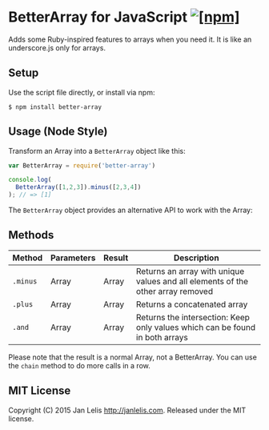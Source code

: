 # BetterArray for JavaScript [![[npm]](https://img.shields.io/npm/v/better-array.svg)](https://www.npmjs.com/package/better-array)

Adds some Ruby-inspired features to arrays when you need it. It is like an underscore.js only for arrays.

## Setup

Use the script file directly, or install via npm:

    $ npm install better-array

## Usage (Node Style)

Transform an Array into a `BetterArray` object like this:

```javascript
var BetterArray = require('better-array')

console.log(
  BetterArray([1,2,3]).minus([2,3,4])
); // => [1]
```

The `BetterArray` object provides an alternative API to work with the Array:

## Methods

Method | Parameters | Result | Description
-------|------------|--------|------------
`.minus` | Array | Array | Returns an array with unique values and all elements of the other array removed
`.plus` | Array | Array | Returns a concatenated array
`.and` | Array | Array | Returns the intersection: Keep only values which can be found in both arrays

Please note that the result is a normal Array, not a BetterArray. You can use the `chain` method to do more calls in a row.

## MIT License

Copyright (C) 2015 Jan Lelis <http://janlelis.com>. Released under the MIT license.
